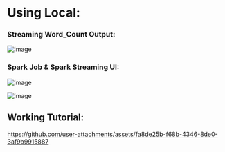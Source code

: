  # Using Local:
 
### Streaming Word_Count Output:
![image](https://github.com/user-attachments/assets/2f249ef9-da83-4a1d-a016-4548ae8853c5)


### Spark Job & Spark Streaming UI:
![image](https://github.com/user-attachments/assets/1bc28e2c-5f31-4f04-9247-1c11d5a5c4e0)


![image](https://github.com/user-attachments/assets/0f919ba2-8756-4f06-b37f-44d42f7a0525)

## Working Tutorial: 
https://github.com/user-attachments/assets/fa8de25b-f68b-4346-8de0-3af9b9915887

